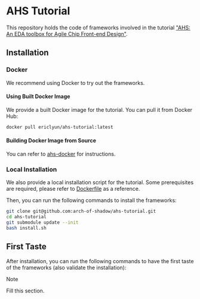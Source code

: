# AHS Tutorial

This repository holds the code of frameworks involved in the tutorial ["AHS: An EDA toolbox for Agile Chip Front-end Design"](https://ericlyun.me/tutorial-aspdac2025/en/master/#ahs-an-eda-toolbox-for-agile-chip-front-end-design).

## Installation

### Docker

We recommend using Docker to try out the frameworks.

#### Using Built Docker Image

We provide a built Docker image for the tutorial. You can pull it from Docker Hub:

```bash
docker pull ericlyun/ahs-tutorial:latest
```

#### Building Docker Image from Source

You can refer to [ahs-docker](https://github.com/arch-of-shadow/ahs-docker) for instructions.

### Local Installation

We also provide a local installation script for the tutorial. Some prerequisites are required, please refer to [Dockerfile](https://github.com/arch-of-shadow/ahs-docker/blob/main/Dockerfile) as a reference.

Then, you can run the following commands to install the frameworks:

```bash
git clone git@github.com:arch-of-shadow/ahs-tutorial.git
cd ahs-tutorial
git submodule update --init
bash install.sh
```

## First Taste

After installation, you can run the following commands to have the first taste of the frameworks (also validate the installation):

> [!NOTE]
> Fill this section.
